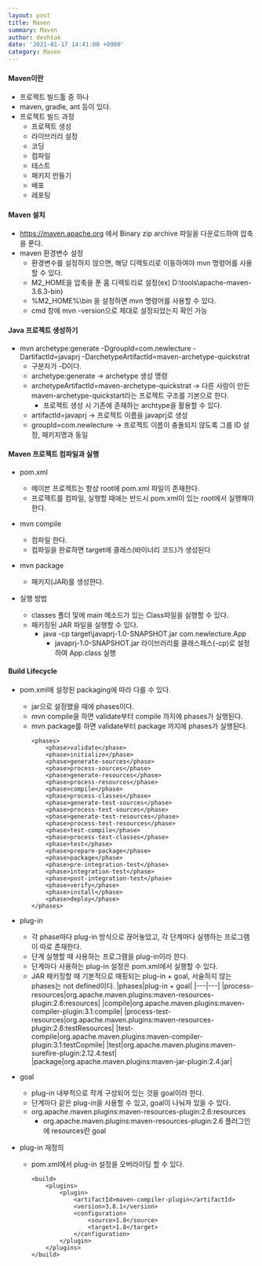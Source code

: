 ```yaml
---
layout: post
title: Maven
summary: Maven
author: devhtak
date: '2021-01-17 14:41:00 +0900'
category: Maven
---
```


#### Maven이란

- 프로젝트 빌드툴 중 하나
- maven, gradle, ant 등이 있다.
- 프로젝트 빌드 과정
  - 프로젝트 생성
  - 라이브러리 설정
  - 코딩
  - 컴파일
  - 테스트
  - 패키지 만들기
  - 배포
  - 레포팅
  
#### Maven 설치

- https://maven.apache.org 에서 Binary zip archive 파일을 다운로드하여 압축을 푼다.
- maven 환경변수 설정
  - 환경변수를 설정하지 않으면, 해당 디렉토리로 이동하여야 mvn 명령어를 사용할 수 있다.
  - M2_HOME을 압축을 푼 홈 디렉토리로 설정(ex) D:\tools\apache-maven-3.6.3-bin)
  - %M2_HOME%\bin 을 설정하면 mvn 명령어를 사용할 수 있다.
  - cmd 창에 mvn -version으로 제대로 설정되었는지 확인 가능

#### Java 프로젝트 생성하기

- mvn archetype:generate -DgroupId=com.newlecture -DartifactId=javaprj -DarchetypeArtifactId=maven-archetype-quickstrat
  - 구분자가 -D이다.
  - archetype:generate -> archetype 생성 명령
  - archetypeArtifactId=maven-archetype-quickstrat -> 다른 사람이 만든 maven-archetype-quickstart라는 프로젝트 구조를 기본으로 한다.
    - 프로젝트 생성 시 기존에 존재하는 archtype을 활용할 수 있다.
  - artifactId=javaprj -> 프로젝트 이름을 javaprj로 생성
  - groupId=com.newlecture -> 프로젝트 이름이 충돌되지 않도록 그룹 ID 설정, 패키지명과 동일
  
#### Maven 프로젝트 컴파일과 실행

- pom.xml
  - 메이븐 프로젝트는 항상 root에 pom.xml 파일이 존재한다.
  - 프로젝트를 컴파일, 실행할 때에는 반드시 pom.xml이 있는 root에서 실행해야 한다.
    
- mvn compile
  - 컴파일 한다.
  - 컴파일을 완료하면 target에 클래스(바이너리 코드)가 생성된다
  
- mvn package
  - 패키지(JAR)를 생성한다.

- 실행 방법
  - classes 폴더 및에 main 메소드가 있는 Class파일을 실행할 수 있다.
  - 패키징된 JAR 파일을 실행할 수 있다. 
    - java -cp target\javaprj-1.0-SNAPSHOT.jar com.newlecture.App
      - javaprj-1.0-SNAPSHOT.jar 라이브러리를 클래스패스(-cp)로 설정하여 App.class 실행
      
#### Build Lifecycle

- pom.xml에 설정된 packaging에 따라 다를 수 있다.
  - <packaging>jar</packaging>으로 설정했을 때에 phases이다.
  - mvn compile을 하면 validate부터 compile 까지에 phases가 실행된다.
  - mvn package를 하면 validate부터 package 까지에 phases가 실행된다.
    ```
    <phases>
        <phase>validate</phase>
        <phase>initialize</phase>
        <phase>generate-sources</phase>
        <phase>process-sources</phase>
        <phase>generate-resources</phase>
        <phase>process-resources</phase>
        <phase>compile</phase>
        <phase>process-classes</phase>
        <phase>generate-test-sources</phase>
        <phase>process-test-sources</phase>
        <phase>generate-test-resources</phase>
        <phase>process-test-resources</phase>
        <phase>test-compile</phase>
        <phase>process-test-classes</phase>
        <phase>test</phase>
        <phase>prepare-package</phase>
        <phase>package</phase>
        <phase>pre-integration-test</phase>
        <phase>integration-test</phase>
        <phase>post-integration-test</phase>
        <phase>verify</phase>
        <phase>install</phase>
        <phase>deploy</phase>
    </phases>
    ```
- plug-in
  - 각 phase마다 plug-in 방식으로 끊어놓았고, 각 단계마다 실행하는 프로그램이 따로 존재한다.
  - 단계 실행할 때 사용하는 프로그램을 plug-in이라 한다.
  - 단계마다 사용하는 plug-in 설정은 pom.xml에서 실행할 수 있다.
  - JAR 패키징할 때 기본적으로 매핑되는 plug-in + goal, 서술하지 않는 phases는 not defined이다.
    |phases|plug-in + goal|
    |---|---|
    |process-resources|org.apache.maven.plugins:maven-resources-plugin:2.6:resources|
    |compile|org.apache.maven.plugins:maven-compiler-plugin:3.1:compile|
    |process-test-resources|org.apache.maven.plugins:maven-resources-plugin:2.6:testResources|
    |test-compile|org.apache.maven.plugins:maven-compiler-plugin:3.1:testCopmile|
    |test|org.apache.maven.plugins:maven-surefire-plugin:2.12.4:test|
    |package|org.apache.maven.plugins:maven-jar-plugin:2.4:jar|
      
- goal
  - plug-in 내부적으로 작게 구성되어 있는 것을 goal이라 한다.
  - 단계마다 같은 plug-in을 사용할 수 있고, goal이 나눠져 있을 수 있다.
  - org.apache.maven.plugins:maven-resources-plugin:2.6:resources
    - org.apache.maven.plugins:maven-resources-plugin:2.6 플러그인에 resources란 goal
  
- plug-in 재정의
  - pom.xml에서 plug-in 설정을 오버라이딩 할 수 있다.
    ```
    <build>
        <plugins>
            <plugin>
                <artifactId>maven-compiler-plugin</artifactId>
                <version>3.8.1</version>
                <configuration>
                    <source>1.8</source>
                    <target>1.8</target>
                </configuration>
            </plugin>
        </plugins>
    </build>
    ```
  
  
  
  
  
